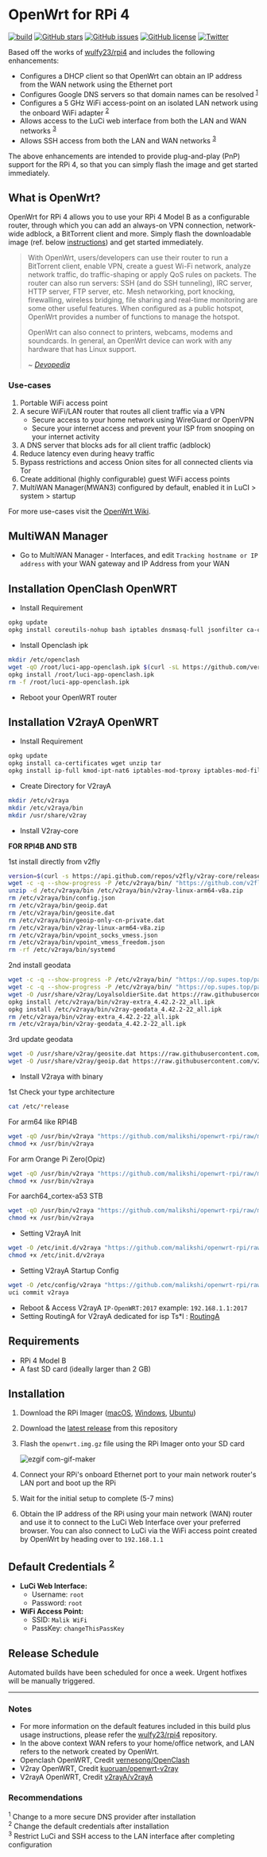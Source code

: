 # OpenWrt for RPi 4
[![build](https://github.com/damianperera/openwrt-rpi/actions/workflows/build.yml/badge.svg)](https://github.com/damianperera/openwrt-rpi/actions/workflows/build.yml) [![GitHub stars](https://img.shields.io/github/stars/damianperera/openwrt-rpi)](https://github.com/damianperera/openwrt-rpi/stargazers) [![GitHub issues](https://img.shields.io/github/issues/damianperera/openwrt-rpi)](https://github.com/damianperera/openwrt-rpi/issues) [![GitHub license](https://img.shields.io/github/license/damianperera/openwrt-rpi)](https://github.com/damianperera/openwrt-rpi/blob/main/LICENSE) [![Twitter](https://img.shields.io/twitter/url?style=social&url=https%3A%2F%2Fgithub.com%2Fdamianperera%2Fopenwrt-rpi)](https://twitter.com/intent/tweet?url=https%3A%2F%2Fgithub.com%2Fdamianperera%2Fopenwrt-rpi)

Based off the works of [wulfy23/rpi4](https://github.com/wulfy23/rpi4) and includes the following enhancements:
- Configures a DHCP client so that OpenWrt can obtain an IP address from the WAN network using the Ethernet port
- Configures Google DNS servers so that domain names can be resolved <sup>[1](#recommendations)</sup>
- Configures a 5 GHz WiFi access-point on an isolated LAN network using the onboard WiFi adapter <sup>[2](#recommendations)</sup>
- Allows access to the LuCi web interface from both the LAN and WAN networks <sup>[3](#recommendations)</sup>
- Allows SSH access from both the LAN and WAN networks <sup>[3](#recommendations)</sup>

The above enhancements are intended to provide plug-and-play (PnP) support for the RPi 4, so that you can simply flash the image and get started immediately.

## What is OpenWrt?
OpenWrt for RPi 4 allows you to use your RPi 4 Model B as a configurable router, through which you can add an always-on VPN connection, network-wide adblock, a BitTorrent client and more. Simply flash the downloadable image (ref. below [instructions](#installation)) and get started immediately.
> With OpenWrt, users/developers can use their router to run a BitTorrent client, enable VPN, create a guest Wi-Fi network, analyze network traffic, do traffic-shaping or apply QoS rules on packets. The router can also run servers: SSH (and do SSH tunneling), IRC server, HTTP server, FTP server, etc. Mesh networking, port knocking, firewalling, wireless bridging, file sharing and real-time monitoring are some other useful features. When configured as a public hotspot, OpenWrt provides a number of functions to manage the hotspot.
> 
> OpenWrt can also connect to printers, webcams, modems and soundcards. In general, an OpenWrt device can work with any hardware that has Linux support.
> 
> ~ _[Devopedia](https://devopedia.org/openwrt)_

### Use-cases
1. Portable WiFi access point
2. A secure WiFi/LAN router that routes all client traffic via a VPN
    - Secure access to your home network using WireGuard or OpenVPN
    - Secure your internet access and prevent your ISP from snooping on your internet activity
4. A DNS server that blocks ads for all client traffic (adblock)
5. Reduce latency even during heavy traffic
6. Bypass restrictions and access Onion sites for all connected clients via Tor
7. Create additional (highly configurable) guest WiFi access points
8. MultiWAN Manager(MWAN3) configured by default, enabled it in LuCI > system > startup

For more use-cases visit the [OpenWrt Wiki](https://openwrt.org/reasons_to_use_openwrt#extensibility).

## MultiWAN Manager
- Go to MultiWAN Manager - Interfaces, and edit `Tracking hostname or IP address` with your WAN gateway and IP Address from your WAN

## Installation OpenClash OpenWRT
- Install Requirement
```sh
opkg update
opkg install coreutils-nohup bash iptables dnsmasq-full jsonfilter ca-certificates ipset ip-full iptables-mod-tproxy iptables-mod-extra libcap libcap-bin ruby ruby-yaml
```
- Install Openclash ipk
```sh
mkdir /etc/openclash
wget -qO /root/luci-app-openclash.ipk $(curl -sL https://github.com/vernesong/OpenClash/releases | grep luci-app-openclash_ | sed -e 's/\"//g' -e 's/ //g' -e 's/rel=.*//g' -e 's#<ahref=#http://github.com#g' | awk 'FNR <= 1')
opkg install /root/luci-app-openclash.ipk
rm -f /root/luci-app-openclash.ipk
```
- Reboot your OpenWRT router

## Installation V2rayA OpenWRT
- Install Requirement
```sh
opkg update
opkg install ca-certificates wget unzip tar
opkg install ip-full kmod-ipt-nat6 iptables-mod-tproxy iptables-mod-filter iptables-mod-conntrack-extra iptables-mod-extra
```

- Create Directory for V2rayA
```sh
mkdir /etc/v2raya
mkdir /etc/v2raya/bin
mkdir /usr/share/v2ray
```

- Install V2ray-core

**FOR RPI4B AND STB**

1st install directly from v2fly
```sh
version=$(curl -s https://api.github.com/repos/v2fly/v2ray-core/releases | jq -r .[].tag_name | head -1)
wget -c -q --show-progress -P /etc/v2raya/bin/ "https://github.com/v2fly/v2ray-core/releases/download/${version}/v2ray-linux-arm64-v8a.zip"
unzip -d /etc/v2raya/bin /etc/v2raya/bin/v2ray-linux-arm64-v8a.zip
rm /etc/v2raya/bin/config.json
rm /etc/v2raya/bin/geoip.dat
rm /etc/v2raya/bin/geosite.dat
rm /etc/v2raya/bin/geoip-only-cn-private.dat
rm /etc/v2raya/bin/v2ray-linux-arm64-v8a.zip
rm /etc/v2raya/bin/vpoint_socks_vmess.json
rm /etc/v2raya/bin/vpoint_vmess_freedom.json
rm -rf /etc/v2raya/bin/systemd
```
2nd install geodata
```sh
wget -c -q --show-progress -P /etc/v2raya/bin/ "https://op.supes.top/packages/aarch64_cortex-a72/v2ray-extra_4.42.2-22_all.ipk"
wget -c -q --show-progress -P /etc/v2raya/bin/ "https://op.supes.top/packages/aarch64_cortex-a72/v2ray-geodata_4.42.2-22_all.ipk"
wget -O /usr/share/v2ray/LoyalsoldierSite.dat https://raw.githubusercontent.com/v2rayA/dist-v2ray-rules-dat/master/geosite.dat
opkg install /etc/v2raya/bin/v2ray-extra_4.42.2-22_all.ipk
opkg install /etc/v2raya/bin/v2ray-geodata_4.42.2-22_all.ipk
rm /etc/v2raya/bin/v2ray-extra_4.42.2-22_all.ipk
rm /etc/v2raya/bin/v2ray-geodata_4.42.2-22_all.ipk
```
3rd update geodata
```sh
wget -O /usr/share/v2ray/geosite.dat https://raw.githubusercontent.com/v2rayA/dist-v2ray-rules-dat/master/geosite.dat
wget -O /usr/share/v2ray/geoip.dat https://raw.githubusercontent.com/v2rayA/dist-v2ray-rules-dat/master/geoip.dat
```



- Install V2raya with binary

1st Check your type architecture
```sh
cat /etc/*release
```
For arm64 like RPI4B
```sh
wget -qO /usr/bin/v2raya "https://github.com/malikshi/openwrt-rpi/raw/main/bin-or-ipk/v2raya_arm64"
chmod +x /usr/bin/v2raya
```
For arm Orange Pi Zero(Opiz)
```sh
wget -qO /usr/bin/v2raya "https://github.com/malikshi/openwrt-rpi/raw/main/bin-or-ipk/v2raya_arm_a7"
chmod +x /usr/bin/v2raya
```
For aarch64_cortex-a53 STB
```sh
wget -qO /usr/bin/v2raya "https://github.com/malikshi/openwrt-rpi/raw/main/bin-or-ipk/v2raya_arm64_a5"
chmod +x /usr/bin/v2raya
```

- Setting V2rayA Init
```sh
wget -O /etc/init.d/v2raya "https://github.com/malikshi/openwrt-rpi/raw/main/bin-or-ipk/v2raya.init"
chmod +x /etc/init.d/v2raya
```

- Setting V2rayA Startup Config

```sh
wget -O /etc/config/v2raya "https://github.com/malikshi/openwrt-rpi/raw/main/bin-or-ipk/v2raya.config"
uci commit v2raya
```

- Reboot & Access V2rayA `IP-OpenWRT:2017` example: `192.168.1.1:2017`
- Setting RoutingA for V2rayA dedicated for isp Ts*l : [RoutingA](https://github.com/malikshi/openwrt-rpi/blob/main/bin-or-ipk/routingA.conf)

## Requirements
- RPi 4 Model B
- A fast SD card (ideally larger than 2 GB)

## Installation
1. Download the RPi Imager ([macOS](https://downloads.raspberrypi.org/imager/imager_latest.dmg), [Windows](https://downloads.raspberrypi.org/imager/imager_latest.exe), [Ubuntu](https://downloads.raspberrypi.org/imager/imager_latest_amd64.deb))
2. Download the [latest release](https://github.com/damianperera/openwrt-rpi/releases/latest/download/openwrt.img.gz) from this repository
3. Flash the `openwrt.img.gz` file using the RPi Imager onto your SD card

    ![ezgif com-gif-maker](https://user-images.githubusercontent.com/15967502/121747825-456ed380-cb08-11eb-9fad-4398a87d989d.gif)
  
4. Connect your RPi's onboard Ethernet port to your main network router's LAN port and boot up the RPi
5. Wait for the initial setup to complete (5-7 mins)
6. Obtain the IP address of the RPi using your main network (WAN) router and use it to connect to the LuCi Web Interface over your preferred browser. You can also connect to LuCi via the WiFi access point created by OpenWrt by heading over to `192.168.1.1`

## Default Credentials <sup>[2](#recommendations)</sup>
- **LuCi Web Interface:**
  - Username: `root`
  - Password: `root`
- **WiFi Access Point:** 
  - SSID: `Malik WiFi`
  - PassKey: `changeThisPassKey`

## Release Schedule
Automated builds have been scheduled for once a week. Urgent hotfixes will be manually triggered.

---

### Notes
- For more information on the default features included in this build plus usage instructions, please refer the [wulfy23/rpi4](https://github.com/wulfy23/rpi4) repository.
- In the above context WAN refers to your home/office network, and LAN refers to the network created by OpenWrt.
- Openclash OpenWRT, Credit [vernesong/OpenClash](https://github.com/vernesong/OpenClash)
- V2ray OpenWRT, Credit [kuoruan/openwrt-v2ray](https://github.com/kuoruan/openwrt-v2ray)
- V2rayA OpenWRT, Credit [v2rayA/v2rayA](https://github.com/v2rayA/v2rayA)

### Recommendations
<sup>1</sup> Change to a more secure DNS provider after installation<br>
<sup>2</sup> Change the default credentials after installation<br>
<sup>3</sup> Restrict LuCi and SSH access to the LAN interface after completing configuration<br>
